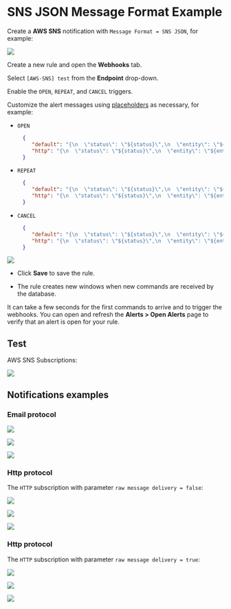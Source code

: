 # SNS JSON Message Format Example

Create a **AWS SNS** notification with `Message Format = SNS JSON`, for example:

![](./images/aws_sns_web_notification_config_json.png)

Create a new rule and open the **Webhooks** tab.

Select `[AWS-SNS] test` from the **Endpoint** drop-down.

Enable the `OPEN`, `REPEAT`, and `CANCEL` triggers.

Customize the alert messages using [placeholders](../placeholders.md) as necessary, for example:

* `OPEN`

```json
     {
        "default": "{\n  \"status\": \"${status}\",\n  \"entity\": \"${entity}\",\n  \"rule\": \"${rule}\",\n  \"tags\": \"${tags}\",\n  \"message\": \"The rule is open (default)\"\n}",
        "http": "{\n  \"status\": \"${status}\",\n  \"entity\": \"${entity}\",\n  \"rule\": \"${rule}\",\n  \"tags\": \"${tags}\",\n  \"message\": \"The rule is open (http)\"\n}"
     }
```

* `REPEAT`

```json
     {
        "default": "{\n  \"status\": \"${status}\",\n  \"entity\": \"${entity}\",\n  \"rule\": \"${rule}\",\n  \"tags\": \"${tags}\",\n  \"repeatCount\": \"${repeat_count}\",\n  \"message\": \"The rule is still open (default)\"\n}",
        "http": "{\n  \"status\": \"${status}\",\n  \"entity\": \"${entity}\",\n  \"rule\": \"${rule}\",\n  \"tags\": \"${tags}\",\n  \"repeatCount\": \"${repeat_count}\",\n  \"message\": \"The rule is still open (http)\"\n}"
     }
```

* `CANCEL`

```json
     {
        "default": "{\n  \"status\": \"${status}\",\n  \"entity\": \"${entity}\",\n  \"rule\": \"${rule}\",\n  \"tags\": \"${tags}\",\n  \"repeatCount\": \"${repeat_count}\",\n  \"message\": \"The rule is cancel (default)\"\n}",
        "http": "{\n  \"status\": \"${status}\",\n  \"entity\": \"${entity}\",\n  \"rule\": \"${rule}\",\n  \"tags\": \"${tags}\",\n  \"repeatCount\": \"${repeat_count}\",\n  \"message\": \"The rule is cancel (http)\"\n}"
     }
```

  ![](./images/aws_sns_web_notification_json.png)

* Click **Save** to save the rule.

* The rule creates new windows when new commands are received by the database.

It can take a few seconds for the first commands to arrive and to trigger the webhooks. You can open and refresh the **Alerts > Open Alerts** page to verify that an alert is open for your rule.

## Test

AWS SNS Subscriptions:

![](./images/aws_sns_subscriptions.png)

## Notifications examples

### Email protocol

![](./images/aws_sns_web_notification_json_test_1.png)

![](./images/aws_sns_web_notification_json_test_2.png)

![](./images/aws_sns_web_notification_json_test_3.png)

### Http protocol

The `HTTP` subscription with parameter `raw message delivery = false`:

![](./images/aws_sns_web_notification_json_test_4.png)

![](./images/aws_sns_web_notification_json_test_5.png)

![](./images/aws_sns_web_notification_json_test_6.png)

### Http protocol

The `HTTP` subscription with parameter `raw message delivery = true`:

![](./images/aws_sns_web_notification_json_test_7.png)

![](./images/aws_sns_web_notification_json_test_8.png)

![](./images/aws_sns_web_notification_json_test_9.png)
